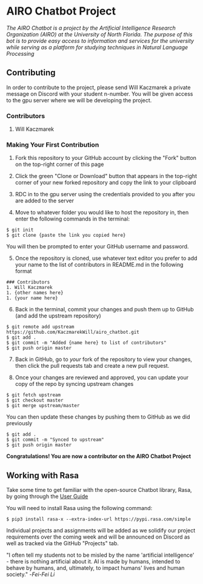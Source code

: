 # AIRO Chatbot Project
*The AIRO Chatbot is a project by the Artificial Intelligence Research Organization (AIRO) at the University of North Florida. The purpose of this bot is to provide easy access to information and services for the university while serving as a platform for studying techniques in Natural Language Processing*

## Contributing
In order to contribute to the project, please send Will Kaczmarek a private message on Discord with your student n-number. You will be given access to the gpu server where we will be developing the project.

### Contributors
1. Will Kaczmarek

### Making Your First Contribution
1. Fork this repository to your GitHub account by clicking the "Fork" button on the top-right corner of this page

2. Click the green "Clone or Download" button that appears in the top-right corner of your new forked repository and copy the link to your clipboard

3. RDC in to the gpu server using the credentials provided to you after you are added to the server

4. Move to whatever folder you would like to host the repository in, then enter the following commands in the terminal:
```
$ git init
$ git clone {paste the link you copied here}
```
You will then be prompted to enter your GitHub username and password. 

5. Once the repository is cloned, use whatever text editor you prefer to add your name to the list of contributors in README.md in the following format
  ```
  ### Contributors
  1. Will Kaczmarek
  1. {other names here}
  1. {your name here}
  ```

6. Back in the terminal, commit your changes and push them up to GitHub (and add the upstream repository)
```
$ git remote add upstream https://github.com/KaczmarekWill/airo_chatbot.git
$ git add .
$ git commit -m "Added {name here} to list of contributors"
$ git push origin master
```

7. Back in GitHub, go to *your* fork of the repository to view your changes, then click the pull requests tab and create a new pull request.

8. Once your changes are reviewed and approved, you can update your copy of the repo by syncing upstream changes
```
$ git fetch upstream
$ git checkout master
$ git merge upstream/master
```
You can then update these changes by pushing them to GitHub as we did previously
```
$ git add .
$ git commit -m "Synced to upstream"
$ git push origin master
```
**Congratulations! You are now a contributor on the AIRO Chatbot Project**

## Working with Rasa
Take some time to get familiar with the open-source Chatbot library, Rasa, by going through the [User Guide](https://rasa.com/docs/rasa/user-guide/installation/)

You will need to install Rasa using the following command:
```
$ pip3 install rasa-x --extra-index-url https://pypi.rasa.com/simple
```

Individual projects and assignments will be added as we solidify our project requirements over the coming week and will be announced on Discord as well as tracked via the GitHub "Projects" tab.

"I often tell my students not to be misled by the name 'artificial intelligence' - there is nothing artificial about it. AI is made by humans, intended to behave by humans, and, ultimately, to impact humans' lives and human society." -*Fei-Fei Li*

